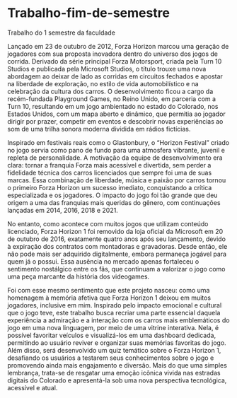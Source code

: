 # Trabalho-fim-de-semestre
Trabalho do 1 semestre da faculdade

Lançado em 23 de outubro de 2012, Forza Horizon marcou uma geração de 
jogadores com sua proposta inovadora dentro do universo dos jogos de corrida. 
Derivado da série principal Forza Motorsport, criada pela Turn 10 Studios e 
publicada pela Microsoft Studios, o título trouxe uma nova abordagem ao deixar 
de lado as corridas em circuitos fechados e apostar na liberdade de exploração, 
no estilo de vida automobilístico e na celebração da cultura dos carros. O 
desenvolvimento ficou a cargo da recém-fundada Playground Games, no Reino 
Unido, em parceria com a Turn 10, resultando em um jogo ambientado no estado 
do Colorado, nos Estados Unidos, com um mapa aberto e dinâmico, que permitia 
ao jogador dirigir por prazer, competir em eventos e descobrir novas experiências 
ao som de uma trilha sonora moderna dividida em rádios fictícias.

Inspirado em festivais reais como o Glastonbury, o “Horizon Festival” criado 
no jogo servia como pano de fundo para uma atmosfera vibrante, juvenil e repleta 
de personalidade. A motivação da equipe de desenvolvimento era clara: tornar a 
franquia Forza mais acessível e divertida, sem perder a fidelidade técnica dos 
carros licenciados que sempre foi uma de suas marcas. Essa combinação de 
liberdade, música e paixão por carros tornou o primeiro Forza Horizon um sucesso 
imediato, conquistando a crítica especializada e os jogadores. O impacto do jogo 
foi tão grande que deu origem a uma das franquias mais queridas do gênero, com 
continuações lançadas em 2014, 2016, 2018 e 2021.

No entanto, como acontece com muitos jogos que utilizam conteúdo 
licenciado, Forza Horizon 1 foi removido da loja oficial da Microsoft em 20 de 
outubro de 2016, exatamente quatro anos após seu lançamento, devido à 
expiração dos contratos com montadoras e gravadoras. Desde então, ele não 
pode mais ser adquirido digitalmente, embora permaneça jogável para quem já o 
possui. Essa ausência no mercado apenas fortaleceu o sentimento nostálgico 
entre os fãs, que continuam a valorizar o jogo como uma peça marcante da 
história dos videogames.

Foi com esse mesmo sentimento que este projeto nasceu: como uma 
homenagem à memória afetiva que Forza Horizon 1 deixou em muitos jogadores, 
inclusive em mim. Inspirado pelo impacto emocional e cultural que o jogo teve, 
este trabalho busca recriar uma parte essencial daquela experiência a admiração 
e a interação com os carros mais emblemáticos do jogo em uma nova linguagem, 
por meio de uma vitrine interativa. Nela, é possível favoritar veículos e visualizá-los 
em uma dashboard dedicada, permitindo ao usuário reviver e organizar suas 
memórias favoritas do jogo. Além disso, será desenvolvido um quiz temático sobre 
o Forza Horizon 1, desafiando os usuários a testarem seus conhecimentos sobre o 
jogo e promovendo ainda mais engajamento e diversão. Mais do que uma simples 
lembrança, trata-se de resgatar uma emoção icônica vivida nas estradas digitais 
do Colorado e apresentá-la sob uma nova perspectiva tecnológica, acessível e 
atual.
